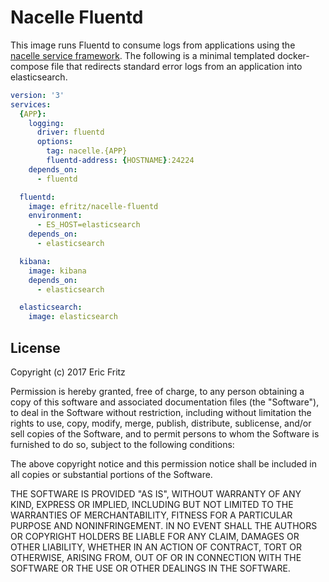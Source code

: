 # Nacelle Fluentd

This image runs Fluentd to consume logs from applications using the [nacelle service framework](https://nacelle.dev). The following is a minimal templated docker-compose file that redirects standard error logs from an application into elasticsearch.

```yaml
version: '3'
services:
  {APP}:
    logging:
      driver: fluentd
      options:
        tag: nacelle.{APP}
        fluentd-address: {HOSTNAME}:24224
    depends_on:
      - fluentd

  fluentd:
    image: efritz/nacelle-fluentd
    environment:
      - ES_HOST=elasticsearch
    depends_on:
      - elasticsearch

  kibana:
    image: kibana
    depends_on:
      - elasticsearch

  elasticsearch:
    image: elasticsearch
```

## License

Copyright (c) 2017 Eric Fritz

Permission is hereby granted, free of charge, to any person obtaining a copy
of this software and associated documentation files (the "Software"), to deal
in the Software without restriction, including without limitation the rights
to use, copy, modify, merge, publish, distribute, sublicense, and/or sell
copies of the Software, and to permit persons to whom the Software is
furnished to do so, subject to the following conditions:

The above copyright notice and this permission notice shall be included in
all copies or substantial portions of the Software.

THE SOFTWARE IS PROVIDED "AS IS", WITHOUT WARRANTY OF ANY KIND, EXPRESS OR
IMPLIED, INCLUDING BUT NOT LIMITED TO THE WARRANTIES OF MERCHANTABILITY,
FITNESS FOR A PARTICULAR PURPOSE AND NONINFRINGEMENT. IN NO EVENT SHALL THE
AUTHORS OR COPYRIGHT HOLDERS BE LIABLE FOR ANY CLAIM, DAMAGES OR OTHER
LIABILITY, WHETHER IN AN ACTION OF CONTRACT, TORT OR OTHERWISE, ARISING FROM,
OUT OF OR IN CONNECTION WITH THE SOFTWARE OR THE USE OR OTHER DEALINGS IN
THE SOFTWARE.
